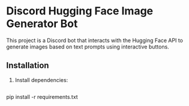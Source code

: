 # Discord Hugging Face Image Generator Bot
This project is a Discord bot that interacts with the Hugging Face API to generate images based on text prompts using interactive buttons.


## Installation

1. Install dependencies:

   ```bash
pip install -r requirements.txt